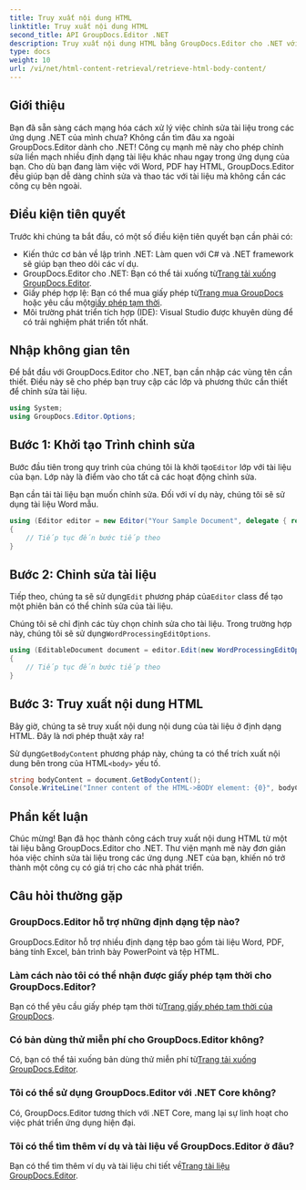 ```yaml
---
title: Truy xuất nội dung HTML
linktitle: Truy xuất nội dung HTML
second_title: API GroupDocs.Editor .NET
description: Truy xuất nội dung HTML bằng GroupDocs.Editor cho .NET với hướng dẫn từng bước của chúng tôi. Nâng cao các ứng dụng .NET của bạn một cách dễ dàng.
type: docs
weight: 10
url: /vi/net/html-content-retrieval/retrieve-html-body-content/
---
```

## Giới thiệu
Bạn đã sẵn sàng cách mạng hóa cách xử lý việc chỉnh sửa tài liệu trong các ứng dụng .NET của mình chưa? Không cần tìm đâu xa ngoài GroupDocs.Editor dành cho .NET! Công cụ mạnh mẽ này cho phép chỉnh sửa liền mạch nhiều định dạng tài liệu khác nhau ngay trong ứng dụng của bạn. Cho dù bạn đang làm việc với Word, PDF hay HTML, GroupDocs.Editor đều giúp bạn dễ dàng chỉnh sửa và thao tác với tài liệu mà không cần các công cụ bên ngoài.
## Điều kiện tiên quyết
Trước khi chúng ta bắt đầu, có một số điều kiện tiên quyết bạn cần phải có:
- Kiến thức cơ bản về lập trình .NET: Làm quen với C# và .NET framework sẽ giúp bạn theo dõi các ví dụ.
-  GroupDocs.Editor cho .NET: Bạn có thể tải xuống từ[Trang tải xuống GroupDocs.Editor](https://releases.groupdocs.com/editor/net/).
-  Giấy phép hợp lệ: Bạn có thể mua giấy phép từ[Trang mua GroupDocs](https://purchase.groupdocs.com/buy) hoặc yêu cầu một[giấy phép tạm thời](https://purchase.groupdocs.com/temporary-license/).
- Môi trường phát triển tích hợp (IDE): Visual Studio được khuyên dùng để có trải nghiệm phát triển tốt nhất.
## Nhập không gian tên
Để bắt đầu với GroupDocs.Editor cho .NET, bạn cần nhập các vùng tên cần thiết. Điều này sẽ cho phép bạn truy cập các lớp và phương thức cần thiết để chỉnh sửa tài liệu.
```csharp
using System;
using GroupDocs.Editor.Options;
```
## Bước 1: Khởi tạo Trình chỉnh sửa
Bước đầu tiên trong quy trình của chúng tôi là khởi tạo`Editor` lớp với tài liệu của bạn. Lớp này là điểm vào cho tất cả các hoạt động chỉnh sửa.

Bạn cần tải tài liệu bạn muốn chỉnh sửa. Đối với ví dụ này, chúng tôi sẽ sử dụng tài liệu Word mẫu.
```csharp
using (Editor editor = new Editor("Your Sample Document", delegate { return new WordProcessingLoadOptions(); }))
{
    // Tiếp tục đến bước tiếp theo
}
```
## Bước 2: Chỉnh sửa tài liệu
 Tiếp theo, chúng ta sẽ sử dụng`Edit` phương pháp của`Editor` class để tạo một phiên bản có thể chỉnh sửa của tài liệu.

 Chúng tôi sẽ chỉ định các tùy chọn chỉnh sửa cho tài liệu. Trong trường hợp này, chúng tôi sẽ sử dụng`WordProcessingEditOptions`.
```csharp
using (EditableDocument document = editor.Edit(new WordProcessingEditOptions()))
{
    // Tiếp tục đến bước tiếp theo
}
```
## Bước 3: Truy xuất nội dung HTML
Bây giờ, chúng ta sẽ truy xuất nội dung nội dung của tài liệu ở định dạng HTML. Đây là nơi phép thuật xảy ra!

 Sử dụng`GetBodyContent` phương pháp này, chúng ta có thể trích xuất nội dung bên trong của HTML`<body>` yếu tố.
```csharp
string bodyContent = document.GetBodyContent();
Console.WriteLine("Inner content of the HTML->BODY element: {0}", bodyContent);
```

## Phần kết luận
Chúc mừng! Bạn đã học thành công cách truy xuất nội dung HTML từ một tài liệu bằng GroupDocs.Editor cho .NET. Thư viện mạnh mẽ này đơn giản hóa việc chỉnh sửa tài liệu trong các ứng dụng .NET của bạn, khiến nó trở thành một công cụ có giá trị cho các nhà phát triển.
## Câu hỏi thường gặp
### GroupDocs.Editor hỗ trợ những định dạng tệp nào?
GroupDocs.Editor hỗ trợ nhiều định dạng tệp bao gồm tài liệu Word, PDF, bảng tính Excel, bản trình bày PowerPoint và tệp HTML.
### Làm cách nào tôi có thể nhận được giấy phép tạm thời cho GroupDocs.Editor?
 Bạn có thể yêu cầu giấy phép tạm thời từ[Trang giấy phép tạm thời của GroupDocs](https://purchase.groupdocs.com/temporary-license/).
### Có bản dùng thử miễn phí cho GroupDocs.Editor không?
 Có, bạn có thể tải xuống bản dùng thử miễn phí từ[Trang tải xuống GroupDocs.Editor](https://releases.groupdocs.com/).
### Tôi có thể sử dụng GroupDocs.Editor với .NET Core không?
Có, GroupDocs.Editor tương thích với .NET Core, mang lại sự linh hoạt cho việc phát triển ứng dụng hiện đại.
### Tôi có thể tìm thêm ví dụ và tài liệu về GroupDocs.Editor ở đâu?
 Bạn có thể tìm thêm ví dụ và tài liệu chi tiết về[Trang tài liệu GroupDocs.Editor](https://reference.groupdocs.com/editor/net/).